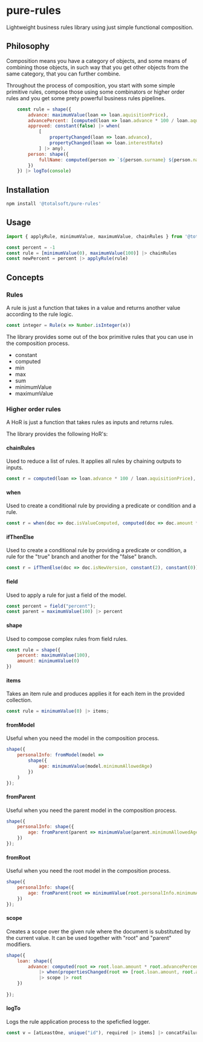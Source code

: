 # pure-rules
Lightweight business rules library using just simple functional composition.

## Philosophy
Composition means you have a category of objects, and some means of combining those objects, in such way that you get other objects from the same category, that you can further combine.

Throughout the process of composition, you start with some simple primitive rules, compose those using some combinators or higher order rules and you get some prety powerful business rules pipelines.
```javascript
    const rule = shape({
        advance: maximumValue(loan => loan.aquisitionPrice),
        advancePercent: [computed(loan => loan.advance * 100 / loan.aquisitionPrice), maximumValue(100)] |> chainRules,
        approved: constant(false) |> when(
            [
                propertyChanged(loan => loan.advance),
                propertyChanged(loan => loan.interestRate)
            ] |> any),
        person: shape({
            fullName: computed(person => `${person.surname} ${person.name}`) |> when(propertiesChanged(person => [person.name, person.surname])),
        })
    }) |> logTo(console)
```

## Installation
```javascript
npm install '@totalsoft/pure-rules'
```

## Usage
```javascript
import { applyRule, minimumValue, maximumValue, chainRules } from '@totalsoft/pure-rules';

const percent = -1
const rule = [minimumValue(0), maximumValue(100)] |> chainRules
const newPercent = percent |> applyRule(rule)
```

## Concepts

### Rules
A rule is just a function that takes in a value and returns another value according to the rule logic.
```javascript
const integer = Rule(x => Number.isInteger(x))
```

The library provides some out of the box primitive rules that you can use in the composition process.
 - constant
 - computed
 - min
 - max
 - sum
 - minimumValue
 - maximumValue

### Higher order rules
A HoR is just a function that takes rules as inputs and returns rules.

The library provides the following HoR's:
#### chainRules
Used to reduce a list of rules. It applies all rules by chaining outputs to inputs.

```javascript
const r = computed(loan => loan.advance * 100 / loan.aquisitionPrice), maximumValue(100)] |> chainRules
```

#### when
Used to create a conditional rule by providing a predicate or condition and a rule.

```javascript
const r = when(doc => doc.isValueComputed, computed(doc => doc.amount * doc.percent));
```

#### ifThenElse
Used to create a conditional rule by providing a predicate or condition, a rule for the "true" branch and another for the "false" branch.

```javascript
const r = ifThenElse(doc => doc.isNewVersion, constant(2), constant(0));
```
#### field
Used to apply a rule for just a field of the model.

```javascript
const percent = field("percent");
const parent = maximumValue(100) |> percent
```
#### shape
Used to compose complex rules from field rules.

```javascript
const rule = shape({
    percent: maximumValue(100),
    amount: minimumValue(0)
})
```

#### items
Takes an item rule and produces applies it for each item in the provided collection.

```javascript
const rule = minimumValue(0) |> items;
```

#### fromModel
Useful when you need the model in the composition process.

```javascript
shape({
    personalInfo: fromModel(model =>
        shape({
            age: minimumValue(model.minimumAllowedAge)
        })
    )
});
```

#### fromParent
Useful when you need the parent model in the composition process.

```javascript
shape({
    personalInfo: shape({
        age: fromParent(parent => minimumValue(parent.minimumAllowedAge))
    })
});
```

#### fromRoot
Useful when you need the root model in the composition process.

```javascript
shape({
    personalInfo: shape({
        age: fromParent(root => minimumValue(root.personalInfo.minimumAllowedAge))
    })
});
```

#### scope
Creates a scope over the given rule where the document is substituted by the current value. 
It can be used together with "root" and "parent" modifiers.

```javascript
shape({
    loan: shape({
        advance: computed(root => root.loan.amount * root.advancePercent) 
            |> when(propertiesChanged(root => [root.loan.amount, root.advancePercent])) 
            |> scope |> root
    })
    
});
```

#### logTo
Logs the rule application process to the speficfied logger.
```javascript
const v = [atLeastOne, unique("id"), required |> items] |> concatFailure |> logTo(console);
```


